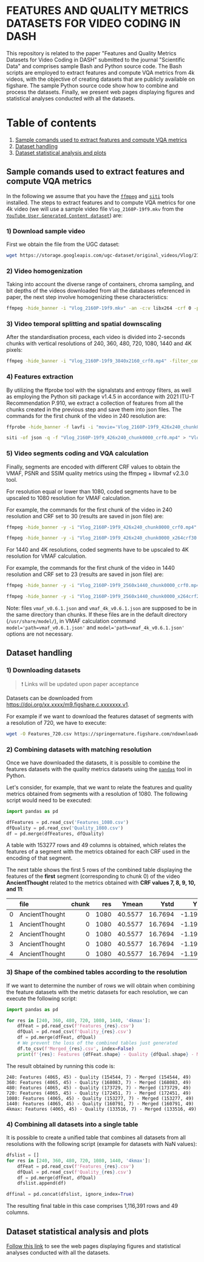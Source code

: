 # FEATURES AND QUALITY METRICS DATASETS FOR VIDEO CODING IN DASH

This repository is related to the paper "Features and Quality Metrics Datasets for Video Coding in DASH" submitted to the journal "Scientific Data" and comprises sample Bash and Python source code. The Bash scripts are employed to extract features and compute VQA metrics from 4k videos, with the objective of creating datasets that are publicly available on figshare. The sample Python source code show how to combine and process the datasets. Finally, we present web pages displaying figures and statistical analyses conducted with all the datasets.

# Table of contents
1. [Sample comands used to extract features and compute VQA metrics](#sample-comands-used-to-extract-features-and-compute-vqa-metrics)
2. [Dataset handling](#dataset-handling)
3. [Dataset statistical analysis and plots](#dataset-statistical-analysis-and-plots)

<!--## Cite
This work has been published in xxx:

If you use part of or all the datasets, please cite that paper.
-->

## Sample comands used to extract features and compute VQA metrics

In the following we assume that you have the [```ffmpeg```](https://ffmpeg.org) and [```siti```](https://github.com/slhck/siti) tools installed. The steps to extract features and to compute VQA metrics for one 4k video (we will use a sample video file ```Vlog_2160P-19f9.mkv``` from the [```YouTube User Generated Content dataset```](https://media.withyoutube.com)) are: 

### 1) Download sample video

First we obtain the file from the UGC dataset:

```bash
wget https://storage.googleapis.com/ugc-dataset/original_videos/Vlog/2160P/Vlog_2160P-19f9.mkv
```

### 2) Video homogenization

Taking into account the diverse range of containers, chroma sampling, and bit depths of the videos downloaded from all the databases referenced in paper, the next step involve homogenizing these characteristics:

```bash
ffmpeg -hide_banner -i "Vlog_2160P-19f9.mkv" -an -c:v libx264 -crf 0 -preset ultrafast -pix_fmt yuv420p "Vlog_2160P-19f9_3840x2160_crf0.mp4"
```

### 3) Video temporal splitting and spatial downscaling

After the standardisation process, each video is divided into 2-seconds chunks with vertical resolutions of 240, 360, 480, 720, 1080, 1440 and 4K pixels:

```bash
ffmpeg -hide_banner -i "Vlog_2160P-19f9_3840x2160_crf0.mp4" -filter_complex "[0:v]yadif,split=7[out1][out2][out3][out4][out5][out6][out7]" -map "[out1]" -s 3840x2160 -sws_flags lanczos -c:v libx264 -crf 0 -preset ultrafast -f segment -segment_time 2 -force_key_frames "expr:gte(t,n_forced * 2)" -reset_timestamps 1 "Vlog_2160P-19f9_3840x2160_chunk%4d_crf0.mp4" -map "[out2]" -s 2560x1440 -sws_flags lanczos -c:v libx264 -crf 0 -preset ultrafast -f segment -segment_time 2 -force_key_frames "expr:gte(t,n_forced * 2)" -reset_timestamps 1 "Vlog_2160P-19f9_2560x1440_chunk%4d_crf0.mp4" -map "[out3]" -s 1920x1080 -sws_flags lanczos -c:v libx264 -crf 0 -preset ultrafast -f segment -segment_time 2 -force_key_frames "expr:gte(t,n_forced * 2)" -reset_timestamps 1 "Vlog_2160P-19f9_1920x1080_chunk%4d_crf0.mp4" -map "[out4]" -s 1280x720 -sws_flags lanczos -c:v libx264 -crf 0 -preset ultrafast -f segment -segment_time 2 -force_key_frames "expr:gte(t,n_forced * 2)" -reset_timestamps 1 "Vlog_2160P-19f9_1280x720_chunk%4d_crf0.mp4" -map "[out5]" -s 854x480 -sws_flags lanczos -c:v libx264 -crf 0 -preset ultrafast -f segment -segment_time 2 -force_key_frames "expr:gte(t,n_forced * 2)" -reset_timestamps 1 "Vlog_2160P-19f9_854x480_chunk%4d_crf0.mp4" -map "[out6]" -s 640x360 -sws_flags lanczos -c:v libx264 -crf 0 -preset ultrafast -f segment -segment_time 2 -force_key_frames "expr:gte(t,n_forced * 2)" -reset_timestamps 1 "Vlog_2160P-19f9_640x360_chunk%4d_crf0.mp4" -map "[out7]" -s 426x240 -sws_flags lanczos -c:v libx264 -crf 0 -preset ultrafast -f segment -segment_time 2 -force_key_frames "expr:gte(t,n_forced * 2)" -reset_timestamps 1 "Vlog_2160P-19f9_426x240_chunk%4d_crf0.mp4"
```

### 4) Features extraction

By utilizing the ffprobe tool with the signalstats and entropy filters, as well as employing the Python siti package v1.4.5 in accordance with 2021 ITU-T Recommendation P.910, we extract a collection of features from all the chunks created in the previous step and save them into json files. The commands for the first chunk of the video in 240 resolution are:

```bash
ffprobe -hide_banner -f lavfi -i "movie='Vlog_2160P-19f9_426x240_chunk0000_crf0.mp4',entropy,scdet,signalstats=stat=tout+vrep+brng" -show_frames -show_streams -select_streams v -of json > "Vlog_2160P-19f9_426x240_chunk0000_crf0.mp4.stat.json"

siti -of json -q -f "Vlog_2160P-19f9_426x240_chunk0000_crf0.mp4" > "Vlog_2160P-19f9_426x240_chunk0000_crf0.mp4.siti.json"
```

### 5) Video segments coding and VQA calculation

Finally, segments are encoded with different CRF values to obtain the VMAF, PSNR and SSIM quality metrics using the ffmpeg + libvmaf v2.3.0 tool. 

For resolution equal or lower than 1080, coded segments have to be upscaled to 1080 resolution for VMAF calculation.

For example, the commands for the first chunk of the video in 240 resolution and CRF set to 30 (results are saved in json file) are:

```bash
ffmpeg -hide_banner -y -i "Vlog_2160P-19f9_426x240_chunk0000_crf0.mp4" -c:v libx264 -crf 30 -force_key_frames "expr:gte(t,n_forced*2)" -b:v 0 -threads 24 "Vlog_2160P-19f9_426x240_chunk0000_x264crf30.mp4"

ffmpeg -hide_banner -y -i "Vlog_2160P-19f9_426x240_chunk0000_x264crf30.mp4" -i "Vlog_2160P-19f9_1920x1080_chunk0000_crf0.mp4" -lavfi "[0:v]scale=1920:1080:flags=bicubic[distorted];[distorted][1:v]libvmaf=model='path=vmaf_v0.6.1.json':n_threads=24:log_fmt=json:log_path=Vlog_2160P-19f9_426x240_chunk0000_x264crf30.mp4.versus1080.vmaf.json:psnr=1:ssim=1:ms_ssim=1" -f null -
```

For 1440 and 4K resolutions, coded segments have to be upscaled to 4K resolution for VMAF calculation.

For example, the commands for the first chunk of the video in 1440 resolution and CRF set to 23 (results are saved in json file) are:

```bash
ffmpeg -hide_banner -y -i "Vlog_2160P-19f9_2560x1440_chunk0000_crf0.mp4" -c:v libx264 -crf 23 -force_key_frames "expr:gte(t,n_forced*2)" -b:v 0 -threads 24 "Vlog_2160P-19f9_2560x1440_chunk0000_x264crf23.mp4"

ffmpeg -hide_banner -y -i "Vlog_2160P-19f9_2560x1440_chunk0000_x264crf23.mp4" -i "Vlog_2160P-19f9_3840x2160_chunk0000_crf0.mp4" -lavfi "[0:v]scale=3840:2160:flags=bicubic[distorted];[distorted][1:v]libvmaf=model='path=vmaf_4k_v0.6.1.json':n_threads=24:log_fmt=json:log_path=Vlog_2160P-19f9_2560x1440_chunk0000_x264crf23.mp4.versus2160.vmaf.json:psnr=1:ssim=1:ms_ssim=1" -f null -
```

Note: files ```vmaf_v0.6.1.json``` and ```vmaf_4k_v0.6.1.json``` are supposed to be in the same directory than chunks. If these files are in the default directory (```/usr/share/model/```), in VMAF calculation command ```model='path=vmaf_v0.6.1.json'``` and ```model='path=vmaf_4k_v0.6.1.json'``` options are not necessary.

## Dataset handling

### 1) Downloading datasets

> :exclamation: Links will be updated upon paper acceptance

Datasets can be downloaded from https://doi.org/xx.xxxx/m9.figshare.c.xxxxxxx.v1.

For example if we want to download the features dataset of segments with a resolution of 720, we have to execute:

```bash
wget -O Features_720.csv https://springernature.figshare.com/ndownloader/files/xxxxxxxx
```

### 2) Combining datasets with matching resolution

Once we have downloaded the datasets, it is possible to combine the features datasets with the quality metrics datasets using the [```pandas```](https://pandas.pydata.org) tool in Python.

Let's consider, for example, that we want to relate the features and quality metrics obtained from segments with a resolution of 1080. The following script would need to be executed:

```python
import pandas as pd

dfFeatures = pd.read_csv('Features_1080.csv')
dfQuality = pd.read_csv('Quality_1080.csv')
df = pd.merge(dfFeatures, dfQuality)
```

A table with 153277 rows and 49 columns is obtained, which relates the features of a segment with the metrics obtained for each CRF used in the encoding of that segment.

The next table shows the first 5 rows of the combined table displaying the features of the **first** segment (corresponding to chunk 0) of the video **AncientThought** related to the metrics obtained with **CRF values 7, 8, 9, 10, and 11**:

|    | file           |   chunk |   res |   Ymean |    Ystd |    Ykurt |    Yskew |   Umean |    Ustd |    Ukurt |    Uskew |   Vmean |    Vstd |    Vkurt |     Vskew |   SATmean |   SATstd |   SATkurt |   SATskew |   HUEmean |   HUEstd |   HUEkurt |   HUEskew |   nEYmean |   nEYstd |   nEYkurt |   nEYskew |   nEUmean |   nEUstd |   nEUkurt |   nEUskew |   nEVmean |   nEVstd |   nEVkurt |   nEVskew |   sceneChange |     fr |   TImean |   TIstd |    TIkurt |   TIskew |   SImean |   SIstd |    SIkurt |   SIskew |   crf |   vmafmean |   psnrmean |   ssimmean |
|---:|:---------------|--------:|------:|--------:|--------:|---------:|---------:|--------:|--------:|---------:|---------:|--------:|--------:|---------:|----------:|----------:|---------:|----------:|----------:|----------:|---------:|----------:|----------:|----------:|---------:|----------:|----------:|----------:|---------:|----------:|----------:|----------:|---------:|----------:|----------:|--------------:|-------:|---------:|--------:|----------:|---------:|---------:|--------:|----------:|---------:|------:|-----------:|-----------:|-----------:|
|  0 | AncientThought |       0 |  1080 | 40.5577 | 16.7694 | -1.19587 | 0.269313 | 122.584 | 5.10596 | -1.19084 | -0.17363 | 131.732 | 2.66463 | -1.64651 | -0.134091 |   7.74845 |  5.64675 |  -1.30153 |  0.105061 |   182.221 |  19.7049 |   -1.5566 |  0.363657 |  0.549891 | 0.181782 |  -1.59896 | -0.346912 |  0.436096 | 0.143368 |  -1.64158 | -0.312752 |  0.376922 | 0.131878 |  -1.59926 |    -0.491 |             0 | 23.976 |   16.267 |   11.88 | -0.530314 | 0.302004 |    8.131 |   2.201 | 0.0896343 | -1.05176 |     7 |    98.291  |    55.5511 |   0.999819 |
|  1 | AncientThought |       0 |  1080 | 40.5577 | 16.7694 | -1.19587 | 0.269313 | 122.584 | 5.10596 | -1.19084 | -0.17363 | 131.732 | 2.66463 | -1.64651 | -0.134091 |   7.74845 |  5.64675 |  -1.30153 |  0.105061 |   182.221 |  19.7049 |   -1.5566 |  0.363657 |  0.549891 | 0.181782 |  -1.59896 | -0.346912 |  0.436096 | 0.143368 |  -1.64158 | -0.312752 |  0.376922 | 0.131878 |  -1.59926 |    -0.491 |             0 | 23.976 |   16.267 |   11.88 | -0.530314 | 0.302004 |    8.131 |   2.201 | 0.0896343 | -1.05176 |     8 |    98.1204 |    54.8735 |   0.999778 |
|  2 | AncientThought |       0 |  1080 | 40.5577 | 16.7694 | -1.19587 | 0.269313 | 122.584 | 5.10596 | -1.19084 | -0.17363 | 131.732 | 2.66463 | -1.64651 | -0.134091 |   7.74845 |  5.64675 |  -1.30153 |  0.105061 |   182.221 |  19.7049 |   -1.5566 |  0.363657 |  0.549891 | 0.181782 |  -1.59896 | -0.346912 |  0.436096 | 0.143368 |  -1.64158 | -0.312752 |  0.376922 | 0.131878 |  -1.59926 |    -0.491 |             0 | 23.976 |   16.267 |   11.88 | -0.530314 | 0.302004 |    8.131 |   2.201 | 0.0896343 | -1.05176 |     9 |    97.8994 |    54.2277 |   0.999724 |
|  3 | AncientThought |       0 |  1080 | 40.5577 | 16.7694 | -1.19587 | 0.269313 | 122.584 | 5.10596 | -1.19084 | -0.17363 | 131.732 | 2.66463 | -1.64651 | -0.134091 |   7.74845 |  5.64675 |  -1.30153 |  0.105061 |   182.221 |  19.7049 |   -1.5566 |  0.363657 |  0.549891 | 0.181782 |  -1.59896 | -0.346912 |  0.436096 | 0.143368 |  -1.64158 | -0.312752 |  0.376922 | 0.131878 |  -1.59926 |    -0.491 |             0 | 23.976 |   16.267 |   11.88 | -0.530314 | 0.302004 |    8.131 |   2.201 | 0.0896343 | -1.05176 |    10 |    97.682  |    53.6968 |   0.999665 |
|  4 | AncientThought |       0 |  1080 | 40.5577 | 16.7694 | -1.19587 | 0.269313 | 122.584 | 5.10596 | -1.19084 | -0.17363 | 131.732 | 2.66463 | -1.64651 | -0.134091 |   7.74845 |  5.64675 |  -1.30153 |  0.105061 |   182.221 |  19.7049 |   -1.5566 |  0.363657 |  0.549891 | 0.181782 |  -1.59896 | -0.346912 |  0.436096 | 0.143368 |  -1.64158 | -0.312752 |  0.376922 | 0.131878 |  -1.59926 |    -0.491 |             0 | 23.976 |   16.267 |   11.88 | -0.530314 | 0.302004 |    8.131 |   2.201 | 0.0896343 | -1.05176 |    11 |    97.4401 |    53.1875 |   0.999586 |

### 3) Shape of the combined tables according to the resolution

If we want to determine the number of rows we will obtain when combining the feature datasets with the metric datasets for each resolution, we can execute the following script:

```python
import pandas as pd

for res in [240, 360, 480, 720, 1080, 1440, '4kmax']:
    dfFeat = pd.read_csv(f'Features_{res}.csv')
    dfQual = pd.read_csv(f'Quality_{res}.csv')
    df = pd.merge(dfFeat, dfQual)
    # We prevent the loss of the combined tables just generated
    df.to_csv(f'Merged_{res}.csv', index=False)
    print(f'{res}: Features {dfFeat.shape} - Quality {dfQual.shape} - Merged {df.shape}')
```

The result obtained by running this code is:

```
240: Features (4065, 45) - Quality (154544, 7) - Merged (154544, 49)
360: Features (4065, 45) - Quality (168083, 7) - Merged (168083, 49)
480: Features (4065, 45) - Quality (173729, 7) - Merged (173729, 49)
720: Features (4065, 45) - Quality (172451, 7) - Merged (172451, 49)
1080: Features (4065, 45) - Quality (153277, 7) - Merged (153277, 49)
1440: Features (4065, 45) - Quality (160791, 7) - Merged (160791, 49)
4kmax: Features (4065, 45) - Quality (133516, 7) - Merged (133516, 49)
```

<!-- In the case of using datasets where entries with NaN values have been removed, the result would be different.

This is the script:

```python
import pandas as pd

for res in [240, 360, 480, 720, 1080, 1440, '4kmax']:
    dfFeat = pd.read_csv(f'Features_{res}_withoutNaN.csv')
    dfQual = pd.read_csv(f'Quality_{res}_withoutNaN.csv')
    df = pd.merge(dfFeat, dfQual)
    # We prevent the loss of the combined tables just generated
    df.to_csv(f'Merged_{res}_withoutNaN.csv', index=False)
    print(f'{res}: Features {dfFeat.shape} - Quality {dfQual.shape} - Merged {df.shape}')
```

And this the new outcome:

```
240: Features (3929, 45) - Quality (149123, 7) - Merged (149123, 49)
360: Features (3929, 45) - Quality (162205, 7) - Merged (162205, 49)
480: Features (3928, 45) - Quality (167625, 7) - Merged (167625, 49)
720: Features (3928, 45) - Quality (166294, 7) - Merged (166294, 49)
1080: Features (3928, 45) - Quality (147112, 7) - Merged (147112, 49) 
```
-->

### 4) Combining all datasets into a single table

It is possible to create a unified table that combines all datasets from all resolutions with the following script (example for datasets with NaN values):

```python
dfslist = []
for res in [240, 360, 480, 720, 1080, 1440, '4kmax']:
    dfFeat = pd.read_csv(f'Features_{res}.csv')
    dfQual = pd.read_csv(f'Quality_{res}.csv')
    df = pd.merge(dfFeat, dfQual)
    dfslist.append(df)

dffinal = pd.concat(dfslist, ignore_index=True)
```

The resulting final table in this case comprises 1,116,391 rows and 49 columns.

## Dataset statistical analysis and plots

[Follow this link](./webpages/README.md) to see the web pages displaying figures and statistical analyses conducted with all the datasets.
